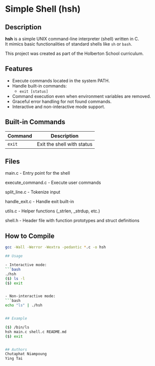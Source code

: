# Simple Shell (hsh)

## Description

**hsh** is a simple UNIX command-line interpreter (shell) written in C.  
It mimics basic functionalities of standard shells like `sh` or `bash`.

This project was created as part of the Holberton School curriculum.

## Features

- Execute commands located in the system PATH.
- Handle built-in commands:
  - `exit [status]`
- Command execution even when environment variables are removed.
- Graceful error handling for not found commands.
- Interactive and non-interactive mode support.

## Built-in Commands

| Command | Description             |
|---------|-------------------------|
| `exit`  | Exit the shell with status |

## Files

main.c - Entry point for the shell

execute_command.c - Execute user commands

split_line.c - Tokenize input

handle_exit.c - Handle exit built-in

utils.c - Helper functions (_strlen, _strdup, etc.)

shell.h - Header file with function prototypes and struct definitions

## How to Compile

```bash
gcc -Wall -Werror -Wextra -pedantic *.c -o hsh

## Usage

- Interactive mode:
```bash
./hsh
($) ls -l
($) exit


- Non-interactive mode:
```bash
echo "ls" | ./hsh


## Example

($) /bin/ls
hsh main.c shell.c README.md
($) exit


## Authors
Chutaphat Niampoung
Ying Tai
